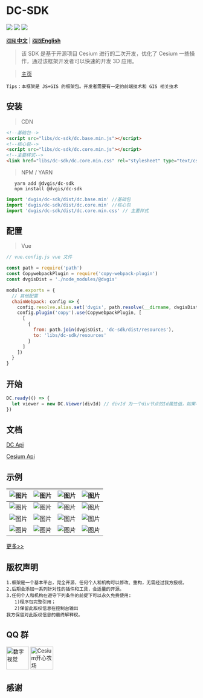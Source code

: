 # DC-SDK

<p>
<img src="https://img.shields.io/badge/license-Apache%202-blue"/>
<img src="https://img.shields.io/github/package-json/v/Digital-Visual/dc-sdk?color=orange&logo=github" />
<img src="https://img.shields.io/npm/dw/@dvgis/dc-sdk?logo=npm"/>
</p>

[**🇨🇳 中文**](./README_zh.md) | [**🇬🇧English**](./README.md)

> 该 SDK 是基于开源项目 Cesium 进行的二次开发，优化了 Cesium 一些操作，通过该框架开发者可以快速的开发 3D 应用。

> [主页](http://dc.dvgis.cn)

```warning
Tips：本框架是 JS+GIS 的框架包。开发者需要有一定的前端技术和 GIS 相关技术
```

## 安装

> CDN

```html
<!--基础包-->
<script src="libs/dc-sdk/dc.base.min.js"></script>
<!--核心包-->
<script src="libs/dc-sdk/dc.core.min.js"></script>
<!--主要样式-->
<link href="libs/dc-sdk/dc.core.min.css" rel="stylesheet" type="text/css" />
```

> NPM / YARN

```shell
   yarn add @dvgis/dc-sdk
   npm install @dvgis/dc-sdk
```

```js
import 'dvgis/dc-sdk/dist/dc.base.min' //基础包
import 'dvgis/dc-sdk/dist/dc.core.min' //核心包
import 'dvgis/dc-sdk/dist/dc.core.min.css' // 主要样式
```

## 配置

> Vue

```js
// vue.config.js vue 文件

const path = require('path')
const CopywebpackPlugin = require('copy-webpack-plugin')
const dvgisDist = './node_modules/@dvgis'

module.exports = {
  // 其他配置
  chainWebpack: config => {
    config.resolve.alias.set('dvgis', path.resolve(__dirname, dvgisDist))
    config.plugin('copy').use(CopywebpackPlugin, [
      [
        {
          from: path.join(dvgisDist, 'dc-sdk/dist/resources'),
          to: 'libs/dc-sdk/resources'
        }
      ]
    ])
  }
}
```

## 开始

```js
DC.ready(() => {
  let viewer = new DC.Viewer(divId) // divId 为一个div节点的Id属性值，如果不传入，会无法初始化3D场景
})
```

## 文档

[DC  Api](https://resource.dvgis.cn/dc-api)

[Cesium Api](https://cesium.com/docs/cesiumjs-ref-doc/)



## 示例

|  ![图片](http://dc.dvgis.cn/examples/images/info/start.png) | ![图片](http://dc.dvgis.cn/examples/images/info/coord.png) | ![图片](http://dc.dvgis.cn/examples/images/baselayer/tencent.png) | ![图片](http://dc.dvgis.cn/examples/images/baselayer/tdt.png) |
|  :-----------------------------------------------------------: | :-----------------------------------------------------------: | :------------------------------------------------------------------: | :--------------------------------------------------------------: |
|  ![图片](http://dc.dvgis.cn/examples/images/baselayer/amap.png) | ![图片](http://dc.dvgis.cn/examples/images/baselayer/baidu.png) | ![图片](http://dc.dvgis.cn/examples/images/layer/vector.png)  |  ![图片](http://dc.dvgis.cn/examples/images/layer/cluster.png)      |
|  ![图片](http://dc.dvgis.cn/examples/images/layer/geojson.png) | ![图片](http://dc.dvgis.cn/examples/images/layer/tileset.png) | ![图片](http://dc.dvgis.cn/examples/images/layer/html.png) |   ![图片](http://dc.dvgis.cn/examples/images/overlay/point_icon.png)   |
|  ![图片](http://dc.dvgis.cn/examples/images/overlay/point_base.png) | ![图片](http://dc.dvgis.cn/examples/images/overlay/circle.png) | ![图片](http://dc.dvgis.cn/examples/images/overlay/polyline_material.png) | ![图片](http://dc.dvgis.cn/examples/images/overlay/polygon_height.png) |

[更多>>](http://dc.dvgis.cn/#/examples)

## 版权声明

```warning
1.框架是一个基本平台，完全开源，任何个人和机构可以修改、重构，无需经过我方授权。
2.后期会添加一系列针对性的插件和工具，会适量的开源。
3.任何个人和机构在遵守下列条件的前提下可以永久免费使用:
   1)程序包完整引用；
   2)保留此版权信息在控制台输出 
我方保留对此版权信息的最终解释权。
```

## QQ 群

<p>

<img src="http://dc.dvgis.cn/examples/images/base/q1.png?v=1"  style="width:60px;height:60px" title="数字视觉"/>

<img src="http://dc.dvgis.cn/examples/images/base/q2.png?v=1" style="width:60px;height:60px" title="Cesium开心农场"/>

</p>


## 感谢
